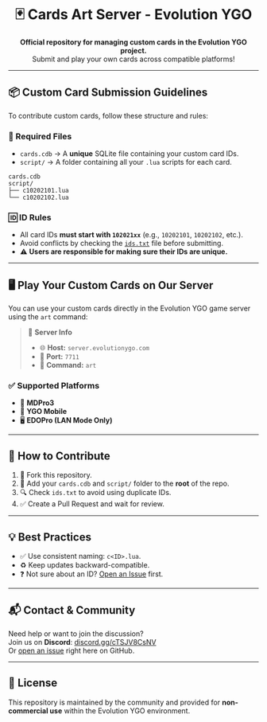 <h1 align="center">🃏 Cards Art Server - Evolution YGO</h1>

<p align="center">
  <strong>Official repository for managing custom cards in the Evolution YGO project.</strong><br>
  Submit and play your own cards across compatible platforms!
</p>

---

## 📦 Custom Card Submission Guidelines

To contribute custom cards, follow these structure and rules:

### 📁 Required Files

- `cards.cdb` → A **unique** SQLite file containing your custom card IDs.
- `script/` → A folder containing all your `.lua` scripts for each card.

```
cards.cdb
script/
├── c10202101.lua
└── c10202102.lua
```

### 🆔 ID Rules

- All card IDs **must start with `102021xx`** (e.g., `10202101`, `10202102`, etc.).
- Avoid conflicts by checking the [`ids.txt`](./ids.txt) file before submitting.
- ⚠️ **Users are responsible for making sure their IDs are unique.**

---

## 🖥️ Play Your Custom Cards on Our Server

You can use your custom cards directly in the Evolution YGO game server using the `art` command:

> 🔗 **Server Info**
>
> - 🌐 **Host:** `server.evolutionygo.com`  
> - 🔌 **Port:** `7711`  
> - 💬 **Command:** `art`

### ✅ Supported Platforms

- 📱 **MDPro3**  
- 📱 **YGO Mobile**  
- 🖥️ **EDOPro (LAN Mode Only)**

---

## 🚀 How to Contribute

1. 🍴 Fork this repository.
2. 📂 Add your `cards.cdb` and `script/` folder to the **root** of the repo.
3. 🔍 Check `ids.txt` to avoid using duplicate IDs.
4. ✅ Create a Pull Request and wait for review.

---

## 💡 Best Practices

- ✅ Use consistent naming: `c<ID>.lua`.
- ♻️ Keep updates backward-compatible.
- ❓ Not sure about an ID? [Open an Issue](https://github.com/evolutionygo/cards-art-server/issues) first.

---

## 📬 Contact & Community

Need help or want to join the discussion?  
Join us on **Discord**: [discord.gg/cTSJV8CsNV](https://discord.gg/cTSJV8CsNV)  
Or [open an issue](https://github.com/evolutionygo/cards-art-server/issues) right here on GitHub.

---

## 📄 License

This repository is maintained by the community and provided for **non-commercial use** within the Evolution YGO environment.